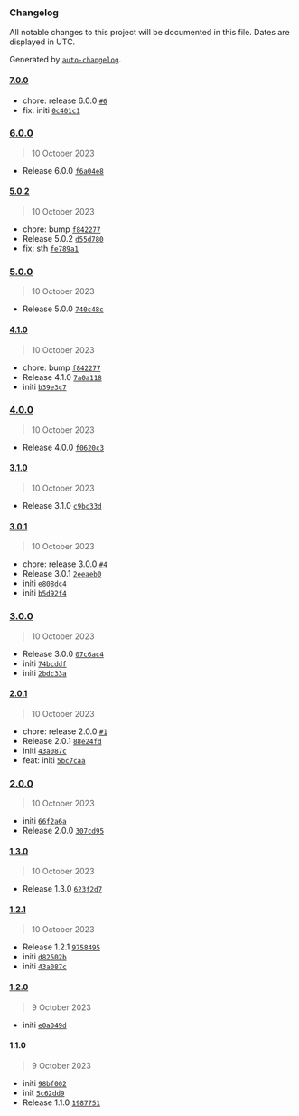 ### Changelog

All notable changes to this project will be documented in this file. Dates are displayed in UTC.

Generated by [`auto-changelog`](https://github.com/CookPete/auto-changelog).

#### [7.0.0](https://github.com/smallstepman/npmautomation/compare/6.0.0...7.0.0)

- chore: release 6.0.0 [`#6`](https://github.com/smallstepman/npmautomation/pull/6)
- fix: initi [`0c401c1`](https://github.com/smallstepman/npmautomation/commit/0c401c1b79c310fcf75eb7d59f974ad27227b69a)

### [6.0.0](https://github.com/smallstepman/npmautomation/compare/5.0.2...6.0.0)

> 10 October 2023

- Release 6.0.0 [`f6a04e8`](https://github.com/smallstepman/npmautomation/commit/f6a04e885320eac8a5c84ce0432e0f4c72f7ebb1)

#### [5.0.2](https://github.com/smallstepman/npmautomation/compare/5.0.0...5.0.2)

> 10 October 2023

- chore: bump [`f842277`](https://github.com/smallstepman/npmautomation/commit/f8422774720cf3477c76172473188417cf0c5878)
- Release 5.0.2 [`d55d780`](https://github.com/smallstepman/npmautomation/commit/d55d78035b3c4721612bd790664a07059fb9e19b)
- fix: sth [`fe789a1`](https://github.com/smallstepman/npmautomation/commit/fe789a1deafece123757ed1c2757d5bae3420680)

### [5.0.0](https://github.com/smallstepman/npmautomation/compare/4.1.0...5.0.0)

> 10 October 2023

- Release 5.0.0 [`740c48c`](https://github.com/smallstepman/npmautomation/commit/740c48c170ccbca8706bafd26406756e313bb8a3)

#### [4.1.0](https://github.com/smallstepman/npmautomation/compare/4.0.0...4.1.0)

> 10 October 2023

- chore: bump [`f842277`](https://github.com/smallstepman/npmautomation/commit/f8422774720cf3477c76172473188417cf0c5878)
- Release 4.1.0 [`7a0a118`](https://github.com/smallstepman/npmautomation/commit/7a0a118e905ea12277736eb804e7958674b5da10)
- initi [`b39e3c7`](https://github.com/smallstepman/npmautomation/commit/b39e3c73ffc1807f63f87543a558db2407a0e9da)

### [4.0.0](https://github.com/smallstepman/npmautomation/compare/3.1.0...4.0.0)

> 10 October 2023

- Release 4.0.0 [`f0620c3`](https://github.com/smallstepman/npmautomation/commit/f0620c37b3f14877f6d1d84a74c988c96c4db03a)

#### [3.1.0](https://github.com/smallstepman/npmautomation/compare/3.0.1...3.1.0)

> 10 October 2023

- Release 3.1.0 [`c9bc33d`](https://github.com/smallstepman/npmautomation/commit/c9bc33dd287d0cc5cde73be93b8fdf2ae1b34402)

#### [3.0.1](https://github.com/smallstepman/npmautomation/compare/3.0.0...3.0.1)

> 10 October 2023

- chore: release 3.0.0 [`#4`](https://github.com/smallstepman/npmautomation/pull/4)
- Release 3.0.1 [`2eeaeb0`](https://github.com/smallstepman/npmautomation/commit/2eeaeb063f97752f0131243e4cba87a2ddcf7f09)
- initi [`e808dc4`](https://github.com/smallstepman/npmautomation/commit/e808dc415fdd6fc9ba5c20747d8c10876cba3d9e)
- initi [`b5d92f4`](https://github.com/smallstepman/npmautomation/commit/b5d92f4fff230760f980fc9274ca95a55c33bce9)

### [3.0.0](https://github.com/smallstepman/npmautomation/compare/2.0.1...3.0.0)

> 10 October 2023

- Release 3.0.0 [`07c6ac4`](https://github.com/smallstepman/npmautomation/commit/07c6ac490d8b4999aae7dd5eb24355137053b23f)
- initi [`74bcddf`](https://github.com/smallstepman/npmautomation/commit/74bcddf77ebfa52494adcb68846deee61f3ae9ad)
- initi [`2bdc33a`](https://github.com/smallstepman/npmautomation/commit/2bdc33abec61cd68dce011ebdd4dc25cf7414085)

#### [2.0.1](https://github.com/smallstepman/npmautomation/compare/2.0.0...2.0.1)

> 10 October 2023

- chore: release 2.0.0 [`#1`](https://github.com/smallstepman/npmautomation/pull/1)
- Release 2.0.1 [`88e24fd`](https://github.com/smallstepman/npmautomation/commit/88e24fde45aff5890b6423f93790643175e84ffc)
- initi [`43a087c`](https://github.com/smallstepman/npmautomation/commit/43a087cbac07112e37c7aad2410fbc9ab73b078a)
- feat: initi [`5bc7caa`](https://github.com/smallstepman/npmautomation/commit/5bc7caaca6828064b1ccb8ae07d0b5e42a2b76af)

### [2.0.0](https://github.com/smallstepman/npmautomation/compare/1.3.0...2.0.0)

> 10 October 2023

- initi [`66f2a6a`](https://github.com/smallstepman/npmautomation/commit/66f2a6a6f2461181228f213ab5928f3673b20a63)
- Release 2.0.0 [`307cd95`](https://github.com/smallstepman/npmautomation/commit/307cd957bd5bca0a14defe3a6b4d55d245ef8cc9)

#### [1.3.0](https://github.com/smallstepman/npmautomation/compare/1.2.1...1.3.0)

> 10 October 2023

- Release 1.3.0 [`623f2d7`](https://github.com/smallstepman/npmautomation/commit/623f2d715d19992d7bd056f61d8333ade1cf4d90)

#### [1.2.1](https://github.com/smallstepman/npmautomation/compare/1.2.0...1.2.1)

> 10 October 2023

- Release 1.2.1 [`9758495`](https://github.com/smallstepman/npmautomation/commit/97584954f8d436ba89ffdc9a7adedfc24640b12f)
- initi [`d82502b`](https://github.com/smallstepman/npmautomation/commit/d82502bf37ba3447f4e37f8df4f2a0d51a482e14)
- initi [`43a087c`](https://github.com/smallstepman/npmautomation/commit/43a087cbac07112e37c7aad2410fbc9ab73b078a)

#### [1.2.0](https://github.com/smallstepman/npmautomation/compare/1.1.0...1.2.0)

> 9 October 2023

- initi [`e0a049d`](https://github.com/smallstepman/npmautomation/commit/e0a049d949e1802f701efa649738bf511db33acb)

#### 1.1.0

> 9 October 2023

- initi [`98bf002`](https://github.com/smallstepman/npmautomation/commit/98bf00249c928cdf6fdf3844c6673857c5257753)
- init [`5c62dd9`](https://github.com/smallstepman/npmautomation/commit/5c62dd939cb9ad11fda520a3d5b332f5652b59ae)
- Release 1.1.0 [`1987751`](https://github.com/smallstepman/npmautomation/commit/198775150ed253555547d00936706bd4a0b54508)
